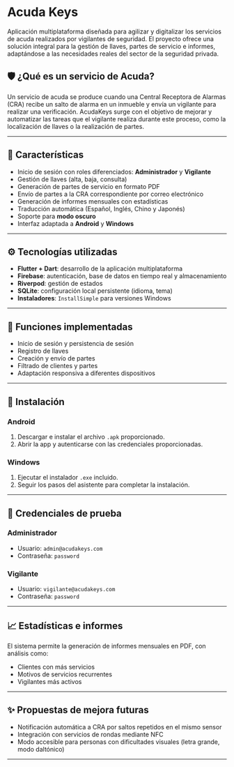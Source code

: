 # Acuda Keys

Aplicación multiplataforma diseñada para agilizar y digitalizar los servicios de acuda realizados por vigilantes de seguridad. El proyecto ofrece una solución integral para la gestión de llaves, partes de servicio e informes, adaptándose a las necesidades reales del sector de la seguridad privada.

## 🛡️ ¿Qué es un servicio de Acuda?

Un servicio de acuda se produce cuando una Central Receptora de Alarmas (CRA) recibe un salto de alarma en un inmueble y envía un vigilante para realizar una verificación. AcudaKeys surge con el objetivo de mejorar y automatizar las tareas que el vigilante realiza durante este proceso, como la localización de llaves o la realización de partes.

---

## 📱 Características

- Inicio de sesión con roles diferenciados: **Administrador** y **Vigilante**
- Gestión de llaves (alta, baja, consulta)
- Generación de partes de servicio en formato PDF
- Envío de partes a la CRA correspondiente por correo electrónico
- Generación de informes mensuales con estadísticas
- Traducción automática (Español, Inglés, Chino y Japonés)
- Soporte para **modo oscuro**
- Interfaz adaptada a **Android** y **Windows**

---

## ⚙️ Tecnologías utilizadas

- **Flutter + Dart**: desarrollo de la aplicación multiplataforma
- **Firebase**: autenticación, base de datos en tiempo real y almacenamiento
- **Riverpod**: gestión de estados
- **SQLite**: configuración local persistente (idioma, tema)
- **Instaladores**: `InstallSimple` para versiones Windows

---

## 🧪 Funciones implementadas

- Inicio de sesión y persistencia de sesión
- Registro de llaves
- Creación y envío de partes
- Filtrado de clientes y partes
- Adaptación responsiva a diferentes dispositivos

---

## 🚀 Instalación

### Android

1. Descargar e instalar el archivo `.apk` proporcionado.
2. Abrir la app y autenticarse con las credenciales proporcionadas.

### Windows

1. Ejecutar el instalador `.exe` incluido.
2. Seguir los pasos del asistente para completar la instalación.

---

## 🔑 Credenciales de prueba

### Administrador

- Usuario: `admin@acudakeys.com`
- Contraseña: `password`

### Vigilante

- Usuario: `vigilante@acudakeys.com`
- Contraseña: `password`

---

## 📈 Estadísticas e informes

El sistema permite la generación de informes mensuales en PDF, con análisis como:

- Clientes con más servicios
- Motivos de servicios recurrentes
- Vigilantes más activos

---

## ✨ Propuestas de mejora futuras

- Notificación automática a CRA por saltos repetidos en el mismo sensor
- Integración con servicios de rondas mediante NFC
- Modo accesible para personas con dificultades visuales (letra grande, modo daltónico)

---
